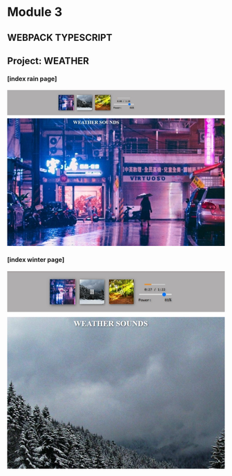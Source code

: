 # Module 3

## WEBPACK TYPESCRIPT

## Project: WEATHER

#### [index rain page]

![index](src/assets/img/index-rain.jpg)

#### [index winter page]

![index](src/assets/img/index-winter.jpg)